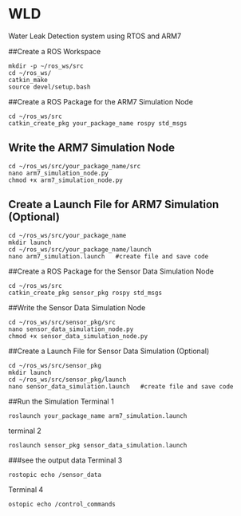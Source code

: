 # WLD
Water Leak Detection system using RTOS and ARM7

##Create a ROS Workspace

```
mkdir -p ~/ros_ws/src
cd ~/ros_ws/
catkin_make
source devel/setup.bash
```
##Create a ROS Package for the ARM7 Simulation Node
```
cd ~/ros_ws/src
catkin_create_pkg your_package_name rospy std_msgs
```

## Write the ARM7 Simulation Node

```
cd ~/ros_ws/src/your_package_name/src
nano arm7_simulation_node.py
chmod +x arm7_simulation_node.py
```

## Create a Launch File for ARM7 Simulation (Optional)

```
cd ~/ros_ws/src/your_package_name
mkdir launch
cd ~/ros_ws/src/your_package_name/launch
nano arm7_simulation.launch   #create file and save code
```

##Create a ROS Package for the Sensor Data Simulation Node

```
cd ~/ros_ws/src
catkin_create_pkg sensor_pkg rospy std_msgs
```

##Write the Sensor Data Simulation Node

```
cd ~/ros_ws/src/sensor_pkg/src
nano sensor_data_simulation_node.py
chmod +x sensor_data_simulation_node.py
```

##Create a Launch File for Sensor Data Simulation (Optional)

```
cd ~/ros_ws/src/sensor_pkg
mkdir launch
cd ~/ros_ws/src/sensor_pkg/launch
nano sensor_data_simulation.launch   #create file and save code
```

##Run the Simulation
Terminal 1
```
roslaunch your_package_name arm7_simulation.launch
```

terminal 2
```
roslaunch sensor_pkg sensor_data_simulation.launch
```

###see the output data
Terminal 3
```
rostopic echo /sensor_data
```
Terminal 4
```
ostopic echo /control_commands
```
